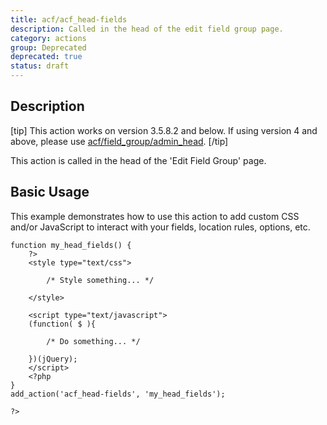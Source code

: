 ```yaml
---
title: acf/acf_head-fields
description: Called in the head of the edit field group page.
category: actions
group: Deprecated
deprecated: true
status: draft
---
```


## Description
[tip]
This action works on version 3.5.8.2 and below. If using version 4 and above, please use [acf/field_group/admin_head](https://www.advancedcustomfields.com/resources/acf-field_group-admin_head/).
[/tip]

This action is called in the head of the 'Edit Field Group' page.

## Basic Usage
This example demonstrates how to use this action to add custom CSS and/or JavaScript to interact with your fields, location rules, options, etc.
```
function my_head_fields() {
	?>
	<style type="text/css">

		/* Style something... */

	</style>

	<script type="text/javascript">
	(function( $ ){

		/* Do something... */

	})(jQuery);
	</script>
	<?php
}
add_action('acf_head-fields', 'my_head_fields');

?>
```

